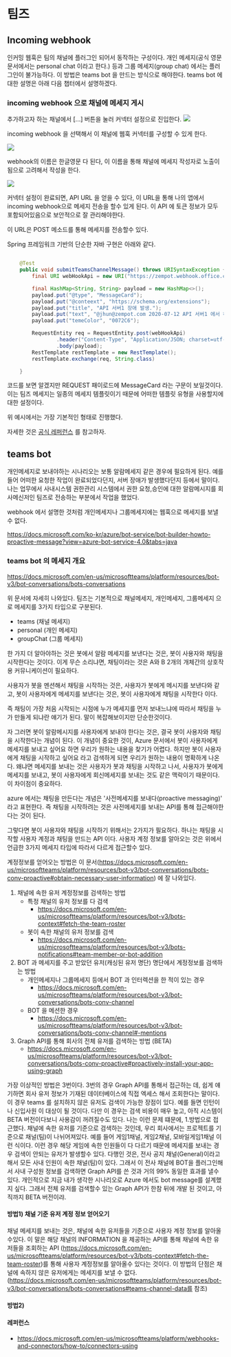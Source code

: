 

# 팀즈


## Incoming webhook

인커밍 웹훅은 팀의 채널에 플러그인 되어서 동작하는 구성이다. 개인 메세지(공식 영문 문서에서는 personal chat 이라고 한다.) 등과 그룹 메세지(group chat) 에서는 플러그인이 불가능하다. 이 방법은 teams bot 을 만드는 방식으로 해야한다. teams bot 에 대한 설명은 아래 다음 챕터에서 설명하겠다.

### incoming webhook 으로 채널에 메세지 게시

추가하고자 하는 채널에서 [...] 버튼을 눌러 커넥터 설정으로 진입한다.
![](../_posts/2021-05-11-13-55-22.png)

incoming webhook 을 선택해서 이 채널에 웹훅 커넥터를 구성할 수 있게 한다.

![](../_posts/2021-05-11-13-57-03.png)

webhook의 이름은 한글영문 다 된다, 이 이름을 통해 채널에 메세지 작성자로 노출이 됨으로 고려해서 작성을 한다.

![](../_posts/2021-05-11-13-57-43.png)

커넥터 설정이 완료되면, API URL 을 얻을 수 있다, 이 URL을 통해 나의 앱에서 incoming webhook으로 메세지 전송을 할수 있게 된다.
이 API 에 토큰 정보가 모두 포함되어있음으로 보안적으로 잘 관리해야한다.

이 URL은 POST 메소드를 통해 메세지를 전송할수 있다.

Spring 프레임워크 기반의 단순한 자바 구현은 아래와 같다.

```java

    @Test
    public void submitTeamsChannelMessage() throws URISyntaxException {
        final URI webHookApi = new URI("https://zempot.webhook.office.com/webhookb2/토큰정보..");

        final HashMap<String, String> payload = new HashMap<>();
        payload.put("@type", "MessageCard");
        payload.put("@conteext", "https://schema.org/extensions");
        payload.put("title", "API 서버1 장애 발생.");
        payload.put("text", "@jhun@zempot.com 2020-07-12 API 서버1 에서 하트비트가 10초 이상 수신이 되지 않습니다.");
        payload.put("temeColor", "0072C6");

        RequestEntity req = RequestEntity.post(webHookApi)
                .header("Content-Type", "Application/JSON; charset=utf-8")
                .body(payload);
        RestTemplate restTemplate = new RestTemplate();
        restTemplate.exchange(req, String.class)

    }

```

코드를 보면 알겠지만 REQUEST 패이로드에 MessageCard 라는 구문이 보일것이다. 이는 팀즈 메세지는 일종의 메세지 템플릿이기 때문에 어떠한 템플릿 유형을 사용할지에 대한 설정이다.

위 예시에서는 가장 기본적인 형태로 진행했다.

자세한 것은 [공식 레퍼런스](https://docs.microsoft.com/en-us/microsoftteams/platform/webhooks-and-connectors/how-to/connectors-using) 를 참고하자.


## teams bot

개인메세지로 보내야하는 시나리오는 보통 알람메세지 같은 경우에 필요하게 된다. 예를 들어 어떠한 요청한 작업이 완료되었다던지, 서버 장애가 발생했다던지 등에서 말이다. 나는 업무에서 사내시스템 권한관리 시스템에서 권한 요청,승인에 대한 알람메시지를 회사메신저인 팀즈로 전송하는 부분에서 작업을 했었다. 

webhook 에서 설명한 것처럼 개인메세지나 그룹메세지에는 웹훅으로 메세지를 보낼수 없다. 

https://docs.microsoft.com/ko-kr/azure/bot-service/bot-builder-howto-proactive-message?view=azure-bot-service-4.0&tabs=java

### teams bot 의 메세지 개요

https://docs.microsoft.com/en-us/microsoftteams/platform/resources/bot-v3/bot-conversations/bots-conversations

위 문서에 자세히 나와있다. 팀즈는 기본적으로 채널메세지, 개인메세지, 그룹메세지 으로 메세지를 3가지 타입으로 구분된다.

- teams (채널 메세지) 
- personal (개인 메세지)
- groupChat (그룹 메세지)

한 가지 더 알아야하는 것은 봇에서 알람 메세지를 보낸다는 것은, 봇이 사용자와 채팅을 시작한다는 것이다. 이게 무슨 소리냐면, 채팅이라는 것은 A와 B 2개의 개체간의 상호작용 커뮤니케이션이 필요하다. 

사용자가 봇을 멘션해서 채팅을 시작하는 것은, 사용자가 봇에게 메시지를 보낸다와 같고,
봇이 사용자에게 메세지를 보낸다는 것은, 봇이 사용자에게 채팅을 시작한다 이다.

즉 채팅이 가장 처음 시작되는 시점에 누가 메세지를 먼저 보내느냐에 따라서 채팅을 누가 만들게 되냐란 얘기가 된다.
말이 복잡해보이지만 단순한것이다.

자 그러면 봇이 알람메시지를 사용자에게 보내야 한다는 것은, 결국 봇이 사용자와 채팅을 시작한다는 개념이 된다. 이 개념이 중요한 것이, Azure 문서에서 봇이 사용자에게 메세지를 보내고 싶어요 하면 우리가 원하는 내용을 찾기가 어렵다. 하지만 봇이 사용자에게 채팅을 시작하고 싶어요 라고 검색하게 되면 우리가 원하는 내용이 명확하게 나온다. 
왜냐면 메세지를 보내는 것은 사용자가 봇과 채팅을 시작하고 나서, 사용자가 봇에게 메세지를 보내고, 봇이 사용자에게 회신메세지를 보내는 것도 같은 맥락이기 때문이다. 이 차이점이 중요하다.
 
azure 에서는 채팅을 만든다는 개념은 '사전메세지를 보내다(proactive messaging)' 라고 표현한다. 즉 채팅을 시작하려는 것은 사전메세지를 보내는 API를 통해 접근해야한다는 것이 된다.

그렇다면 봇이 사용자와 채팅을 시작하기 위해서는 2가지가 필요하다. 하나는 채팅을 시작할 사용자 계정과 채팅을 만드는 API 이다. 사용자 계정 정보를 알아오는 것은 위에서 언급한 3가지 메세지 타입에 따라서 다르게 접근할수 있다.

계정정보를 얻어오는 방법은 이 문서(https://docs.microsoft.com/en-us/microsoftteams/platform/resources/bot-v3/bot-conversations/bots-conv-proactive#obtain-necessary-user-information) 에 잘 나와있다.

1. 채널에 속한 유저 계정정보를 검색하는 방법
    - 특정 채널의 유저 정보를 다 검색
        - https://docs.microsoft.com/en-us/microsoftteams/platform/resources/bot-v3/bots-context#fetch-the-team-roster
    - 봇이 속한 채널의 유저 정보를 검색
        - https://docs.microsoft.com/en-us/microsoftteams/platform/resources/bot-v3/bots-notifications#team-member-or-bot-addition
2. BOT 과 메세지를 주고 받았던 유저(캐싱된 유저 명단) 명단에서 계정정보를 검색하는 방법
    -  개인메세지나 그룹메세지 등에서 BOT 과 인터렉션을 한 적이 있는 경우
        - https://docs.microsoft.com/en-us/microsoftteams/platform/resources/bot-v3/bot-conversations/bots-conv-channel
    - BOT 을 메션한 경우
        - https://docs.microsoft.com/en-us/microsoftteams/platform/resources/bot-v3/bot-conversations/bots-conv-channel#-mentions
3. Graph API를 통해 회사의 전체 유저를 검색하는 방법 (BETA)
    - https://docs.microsoft.com/en-us/microsoftteams/platform/resources/bot-v3/bot-conversations/bots-conv-proactive#proactively-install-your-app-using-graph

가장 이상적인 방법은 3번이다. 3번의 경우 Graph API를 통해서 접근하는 데, 쉽게 얘기하면 회사 유저 정보가 기재된 데이터베이스에 직접 엑세스 해서 조회한다는 말이다. 이 경우 teams 를 설치하지 않은 유저도 검색이 가능한 장점이 있다. 예를 들면 인턴이나 신입사원 이 대상이 될 것이다. 다만 이 경우는 검색 비용이 매우 높고, 아직 시스템이 BETA 버전이다보니 사용감이 꺼려질수도 있다. 나는 이런 문제 떄문에, 1.방법으로 접근했다. 채널에 속한 유저를 기준으로 검색하는 것인데, 우리 회사에서는 프로젝트를 기준으로 채널(팀)이 나뉘어져있다. 예를 들어 게임1채널, 게임2채널, 모바일게임1채널 이런 식이다. 이런 경우 해당 게임에 속한 인원들이 다 다르기 때문에 메세지를 보내는 경우 검색이 안되는 유저가 발생할수 있다. 다행인 것은, 전사 공지 채널(General)이라고 해서 모든 사내 인원이 속한 채널(팀)이 있다. 그래서 이 전사 채널에 BOT을 플러그인해서 사내 구성원 정보를 검색하면 Graph API를 쓴 것과 거의 99% 동일한 효과를 낼수 있다. 개인적으로 지금 내가 생각한 시나리오로 Azure 에서도 bot message를 설계했지 싶다. 그래서 전체 유저를 검색할수 있는 Graph API가 한참 뒤에 개발 된 것이고, 아직까지 BETA 버전이랴.  

#### 방법1) 채널 기준 유저 계정 정보 얻어오기

채널 메세지를 보내는 것은, 채널에 속한 유저들을 기준으로 사용자 계정 정보를 알아올수있다. 이 말은 해당 채널의 INFORMATION 을 제공하는 API를 통해 채널에 속한 유저들을 조회하는 API (https://docs.microsoft.com/en-us/microsoftteams/platform/resources/bot-v3/bots-context#fetch-the-team-roster)를 통해 사용자 계정정보를 알아올수 있다는 것이다. 이 방법의 단점은 채널에 속하지 않은 유저에게는 메세지를 보낼 수 없다.  (https://docs.microsoft.com/en-us/microsoftteams/platform/resources/bot-v3/bot-conversations/bots-conversations#teams-channel-data를 참조)

#### 방법2)


#### 레퍼런스

- https://docs.microsoft.com/en-us/microsoftteams/platform/webhooks-and-connectors/how-to/connectors-using

